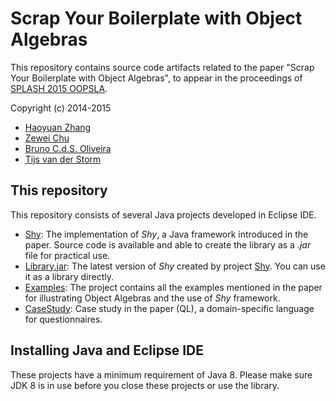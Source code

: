 # Scrap Your Boilerplate with Object Algebras
This repository contains source code artifacts related to the paper "Scrap Your Boilerplate with Object Algebras", to appear in the proceedings of [SPLASH 2015 OOPSLA](http://2015.splashcon.org/track/oopsla2015).

Copyright (c) 2014-2015

- [Haoyuan Zhang](mailto:hyzhang@cs.hku.hk)
- [Zewei Chu](mailto:jasonchuzewei@gmail.com)
- [Bruno C.d.S. Oliveira](mailto:bruno@cs.hku.hk)   
- [Tijs van der Storm](mailto:tvdstorm@gmail.com)

## This repository

This repository consists of several Java projects developed in Eclipse IDE.

- [Shy](https://github.com/JasonCHU/SYBwithOA/tree/master/Shy): The implementation of _Shy_, a Java framework introduced in the paper. Source code is available and able to create the library as a _.jar_ file for practical use.
- [Library.jar](https://github.com/JasonCHU/SYBwithOA/blob/master/Library.jar): The latest version of _Shy_ created by project [Shy](https://github.com/JasonCHU/SYBwithOA/tree/master/Shy). You can use it as a library directly.
- [Examples](https://github.com/JasonCHU/SYBwithOA/tree/master/Examples): The project contains all the examples mentioned in the paper for illustrating Object Algebras and the use of _Shy_ framework.
- [CaseStudy](https://github.com/JasonCHU/SYBwithOA/tree/master/CaseStudy): Case study in the paper (QL), a domain-specific language for questionnaires.

## Installing Java and Eclipse IDE

These projects have a minimum requirement of Java 8. Please make sure JDK 8 is in use before you close these projects or use the library.

